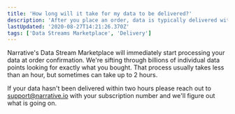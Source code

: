 ```yaml
---
title: 'How long will it take for my data to be delivered?'
description: 'After you place an order, data is typically delivered within an hour but in some circumstances it can take up to two hours.'
lastUpdated: '2020-08-27T14:21:26.370Z'
tags: ['Data Streams Marketplace', 'Delivery']
---
```

Narrative's Data Stream Marketplace will immediately start processing your data at order confirmation. We're sifting through billions of individual data points looking for exactly what you bought. That process usually takes less than an hour, but sometimes can take up to 2 hours.

If your data hasn't been delivered within two hours please reach out to [support@narrative.io](mailto:support@narrative.io) with your subscription number and we'll figure out what is going on.
